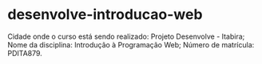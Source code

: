 # desenvolve-introducao-web
Cidade onde o curso está sendo realizado: Projeto Desenvolve - Itabira;
Nome da disciplina: Introdução à Programação Web;
Número de matrícula: PDITA879.
